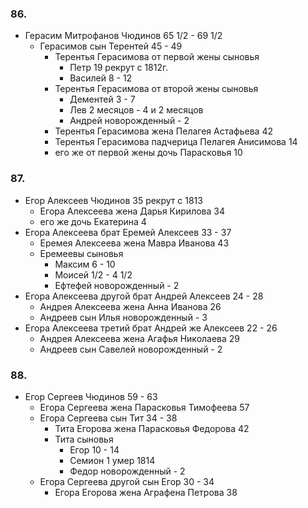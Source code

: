 ### 86.

* Герасим Митрофанов Чюдинов 65 1/2 - 69 1/2
  * Герасимов сын Терентей 45 - 49
    * Терентья Герасимова от первой жены сыновья    
      * Петр 19 рекрут с 1812г.  
      * Василей 8 - 12 
    * Терентья Герасимова от второй жены сыновья    
      * Дементей 3 - 7 
      * Лев 2 месяцов - 4 и 2 месяцов
      * Андрей новорожденный - 2
    * Терентья Герасимова жена Пелагея Астафьева  42
    * Терентья Герасимова падчерица Пелагея Анисимова  14 
    * его же от первой жены дочь Парасковья  10 
### 87.

* Егор Алексеев Чюдинов 35 рекрут с 1813
  * Егора Алексеева жена Дарья Кирилова 34
  * его же дочь Екатерина 4
* Егора Алексеева брат Еремей Алексеев 33 - 37
  * Еремея Алексеева жена Мавра Иванова 43
  * Еремеевы сыновья 
    * Максим 6 - 10
    * Моисей 1/2 - 4 1/2
    * Ефтефей новорожденный - 2
* Егора Алексеева другой брат Андрей Алексеев 24 - 28
  * Андрея Алексеева жена Анна Иванова 26
  * Андреев сын Илья новорожденный - 3
* Егора Алексеева третий брат Андрей же Алексеев 22 - 26
  * Андрея Алексеева жена Агафья Николаева 29
  * Андреев сын Савелей новорожденный - 2

### 88.

* Егор Сергеев Чюдинов 59 - 63
  * Егора Сергеева жена Парасковья Тимофеева 57
  * Егора Сергеева сын Тит 34 - 38
    * Тита Егорова жена Парасковья Федорова 42
    * Тита сыновья
      * Егор 10 - 14
      * Семион 1 умер 1814
      * Федор новорожденный - 2
  * Егора Сергеева другой сын Егор 30 - 34
    * Егора Егорова жена Аграфена Петрова 38
